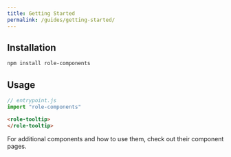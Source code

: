 ```yaml
---
title: Getting Started
permalink: /guides/getting-started/
---
```


## Installation

```bash
npm install role-components
```

## Usage

```js
// entrypoint.js
import "role-components"
```

```html
<role-tooltip>
</role-tooltip>
```

For additional components and how to use them, check out their component pages.

<!-- <%%= component_list %> -->
